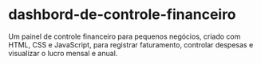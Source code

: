 # dashbord-de-controle-financeiro
Um painel de controle financeiro para pequenos negócios, criado com HTML, CSS e JavaScript, para registrar faturamento, controlar despesas e visualizar o lucro mensal e anual.
